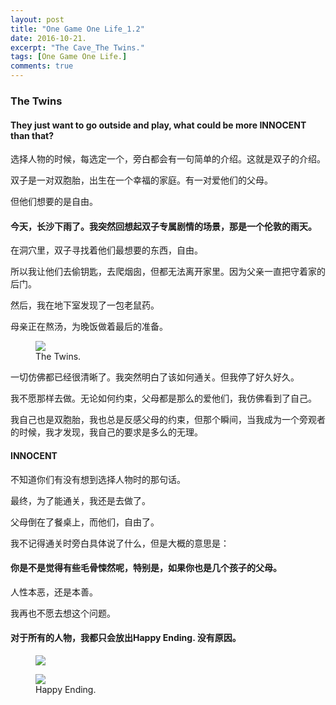 ```yaml
---
layout: post
title: "One Game One Life_1.2"
date: 2016-10-21.
excerpt: "The Cave_The Twins."
tags: [One Game One Life.]
comments: true
---
```


### The Twins

#### They just want to go outside and play, what could be more INNOCENT than that?

选择人物的时候，每选定一个，旁白都会有一句简单的介绍。这就是双子的介绍。

双子是一对双胞胎，出生在一个幸福的家庭。有一对爱他们的父母。

但他们想要的是自由。

#### 今天，长沙下雨了。我突然回想起双子专属剧情的场景，那是一个伦敦的雨天。

在洞穴里，双子寻找着他们最想要的东西，自由。

所以我让他们去偷钥匙，去爬烟囱，但都无法离开家里。因为父亲一直把守着家的后门。

然后，我在地下室发现了一包老鼠药。

母亲正在熬汤，为晚饭做着最后的准备。

<figure>
	<img src="http://a2.qpic.cn/psb?/V13xh4tX4TQAx7/nkrJMDAD6nQf*OauBOHrLH4regJ1DyJd*J8HLn9v5CM!/b/dOUAAAAAAAAA&bo=JAJBAQAAAAADB0Q!&rf=viewer_4">
	<figcaption>The Twins.</figcaption>
</figure>


一切仿佛都已经很清晰了。我突然明白了该如何通关。但我停了好久好久。

我不愿那样去做。无论如何约束，父母都是那么的爱他们，我仿佛看到了自己。

我自己也是双胞胎，我也总是反感父母的约束，但那个瞬间，当我成为一个旁观者的时候，我才发现，我自己的要求是多么的无理。

#### INNOCENT

不知道你们有没有想到选择人物时的那句话。

最终，为了能通关，我还是去做了。

父母倒在了餐桌上，而他们，自由了。

我不记得通关时旁白具体说了什么，但是大概的意思是：

#### 你是不是觉得有些毛骨悚然呢，特别是，如果你也是几个孩子的父母。

人性本恶，还是本善。

我再也不愿去想这个问题。

#### 对于所有的人物，我都只会放出Happy Ending. 没有原因。

<figure>
	<img src="http://a3.qpic.cn/psb?/V13xh4tX4TQAx7/gpvuvIZp90ABh52IRD6C3YSKhEes2FXjvmsYM8k4.tE!/b/dAoBAAAAAAAA&bo=IwJGAQAAAAADAEM!&rf=viewer_4">
</figure>

<figure>
	<img src="http://a3.qpic.cn/psb?/V13xh4tX4TQAx7/YSvdRu6lqk4*f8UCggNMTn6frTYBUzKV179Y*JKeAyY!/b/dI8AAAAAAAAA&bo=HwI7AQAAAAADAAI!&rf=viewer_4">
	<figcaption>Happy Ending.</figcaption>
</figure>
